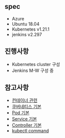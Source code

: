 ## spec
- Azure
- Ubuntu 18.04
- Kubernetes v1.21.1
- jenkins v2.297

## 진행사항
- Kubernetes cluster 구성
- Jenkins M-W 구성 중

## 참고사항
- <a href="https://github.com/och5351/cluster/blob/main/Kubernetes_%EC%A0%95%EB%A6%AC/container.md">컨테이너 관련</a>
- <a href="https://github.com/och5351/cluster/blob/main/Kubernetes_%EC%A0%95%EB%A6%AC/kubernetes%20%EA%B8%B0%EB%B3%B8.md">쿠버네티스 기본</a>
- <a href="https://github.com/och5351/cluster/blob/main/Kubernetes_%EC%A0%95%EB%A6%AC/pod%20%EA%B8%B0%EB%B3%B8.md">Pod 기본</a>
- <a href="https://github.com/och5351/cluster/blob/main/Kubernetes_%EC%A0%95%EB%A6%AC/service%20기본.md">Service 기본</a>
- <a href="https://github.com/och5351/cluster/blob/main/Kubernetes_%EC%A0%95%EB%A6%AC/controller.md">Controller 기본</a>
- <a href="https://github.com/och5351/cluster/blob/main/Kubernetes_%EC%A0%95%EB%A6%AC/kubectl%20%EC%BB%A4%EB%A7%A8%EB%93%9C.md">kubectl command</a>